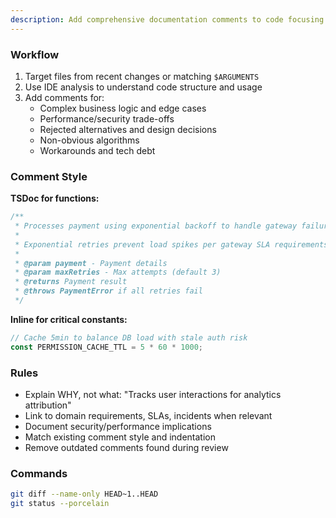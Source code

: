 ```yaml
---
description: Add comprehensive documentation comments to code focusing on why-first explanations
---
```


### Workflow
1. Target files from recent changes or matching `$ARGUMENTS`
2. Use IDE analysis to understand code structure and usage
3. Add comments for:
   - Complex business logic and edge cases
   - Performance/security trade-offs
   - Rejected alternatives and design decisions
   - Non-obvious algorithms
   - Workarounds and tech debt

### Comment Style

**TSDoc for functions:**
```typescript
/**
 * Processes payment using exponential backoff to handle gateway failures.
 *
 * Exponential retries prevent load spikes per gateway SLA requirements.
 *
 * @param payment - Payment details
 * @param maxRetries - Max attempts (default 3)
 * @returns Payment result
 * @throws PaymentError if all retries fail
 */
```

**Inline for critical constants:**
```typescript
// Cache 5min to balance DB load with stale auth risk
const PERMISSION_CACHE_TTL = 5 * 60 * 1000;
```

### Rules
- Explain WHY, not what: "Tracks user interactions for analytics attribution"
- Link to domain requirements, SLAs, incidents when relevant
- Document security/performance implications
- Match existing comment style and indentation
- Remove outdated comments found during review

### Commands
```bash
git diff --name-only HEAD~1..HEAD
git status --porcelain
```
